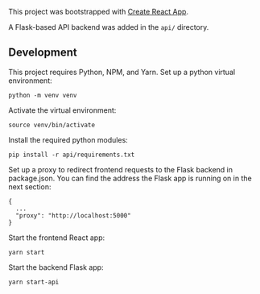 This project was bootstrapped with [Create React App](https://github.com/facebook/create-react-app).

A Flask-based API backend was added in the `api/` directory.

## Development
This project requires Python, NPM, and Yarn. Set up a python virtual environment:
```
python -m venv venv
```
Activate the virtual environment:
```
source venv/bin/activate
```
Install the required python modules:
```
pip install -r api/requirements.txt
```
Set up a proxy to redirect frontend requests to the Flask backend in package.json. You can find the address the Flask app is running on in the next section:
```
{
  ...
  "proxy": "http://localhost:5000"
}
```
Start the frontend React app:
```
yarn start
```
Start the backend Flask app:
```
yarn start-api
```

